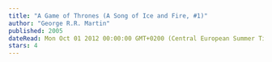 ```yaml
---
title: "A Game of Thrones (A Song of Ice and Fire, #1)"
author: "George R.R. Martin"
published: 2005
dateRead: Mon Oct 01 2012 00:00:00 GMT+0200 (Central European Summer Time)
stars: 4
---
```


